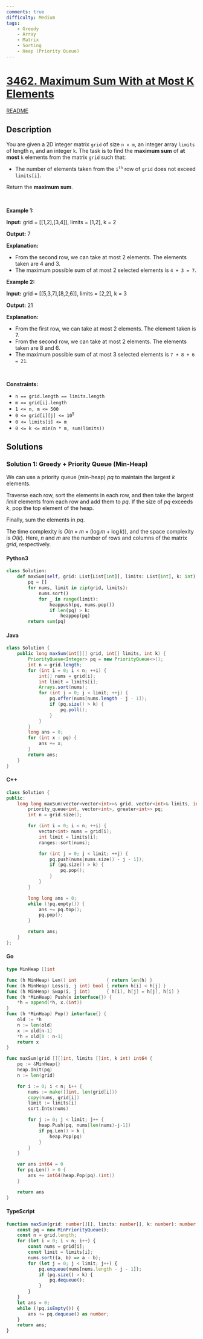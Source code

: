 ```yaml
---
comments: true
difficulty: Medium
tags:
    - Greedy
    - Array
    - Matrix
    - Sorting
    - Heap (Priority Queue)
---
```


<!-- problem:start -->

# [3462. Maximum Sum With at Most K Elements](https://leetcode.com/problems/maximum-sum-with-at-most-k-elements)

[README](/solution/3400-3499/3462.Maximum%20Sum%20With%20at%20Most%20K%20Elements/README.md)

## Description

<!-- description:start -->

<p data-pm-slice="1 3 []">You are given a 2D integer matrix <code>grid</code> of size <code>n x m</code>, an integer array <code>limits</code> of length <code>n</code>, and an integer <code>k</code>. The task is to find the <strong>maximum sum</strong> of <strong>at most</strong> <code>k</code> elements from the matrix <code>grid</code> such that:</p>

<ul data-spread="false">
	<li>
	<p>The number of elements taken from the <code>i<sup>th</sup></code> row of <code>grid</code> does not exceed <code>limits[i]</code>.</p>
	</li>
</ul>

<p data-pm-slice="1 1 []">Return the <strong>maximum sum</strong>.</p>

<p>&nbsp;</p>
<p><strong class="example">Example 1:</strong></p>

<div class="example-block">
<p><strong>Input:</strong> <span class="example-io">grid = [[1,2],[3,4]], limits = [1,2], k = 2</span></p>

<p><strong>Output:</strong> <span class="example-io">7</span></p>

<p><strong>Explanation:</strong></p>

<ul>
	<li>From the second row, we can take at most 2 elements. The elements taken are 4 and 3.</li>
	<li>The maximum possible sum of at most 2 selected elements is <code>4 + 3 = 7</code>.</li>
</ul>
</div>

<p><strong class="example">Example 2:</strong></p>

<div class="example-block">
<p><strong>Input:</strong> <span class="example-io">grid = [[5,3,7],[8,2,6]], limits = [2,2], k = 3</span></p>

<p><strong>Output:</strong> <span class="example-io">21</span></p>

<p><strong>Explanation:</strong></p>

<ul>
	<li>From the first row, we can take at most 2 elements. The element taken is 7.</li>
	<li>From the second row, we can take at most 2 elements. The elements taken are 8 and 6.</li>
	<li>The maximum possible sum of at most 3 selected elements is <code>7 + 8 + 6 = 21</code>.</li>
</ul>
</div>

<p>&nbsp;</p>
<p><strong>Constraints:</strong></p>

<ul>
	<li><code>n == grid.length == limits.length</code></li>
	<li><code>m == grid[i].length</code></li>
	<li><code>1 &lt;= n, m &lt;= 500</code></li>
	<li><code>0 &lt;= grid[i][j] &lt;= 10<sup>5</sup></code></li>
	<li><code>0 &lt;= limits[i] &lt;= m</code></li>
	<li><code>0 &lt;= k &lt;= min(n * m, sum(limits))</code></li>
</ul>

<!-- description:end -->

## Solutions

<!-- solution:start -->

### Solution 1: Greedy + Priority Queue (Min-Heap)

We can use a priority queue (min-heap) $\textit{pq}$ to maintain the largest $k$ elements.

Traverse each row, sort the elements in each row, and then take the largest $\textit{limit}$ elements from each row and add them to $\textit{pq}$. If the size of $\textit{pq}$ exceeds $k$, pop the top element of the heap.

Finally, sum the elements in $\textit{pq}$.

The time complexity is $O(n \times m \times (\log m + \log k))$, and the space complexity is $O(k)$. Here, $n$ and $m$ are the number of rows and columns of the matrix $\textit{grid}$, respectively.

<!-- tabs:start -->

#### Python3

```python
class Solution:
    def maxSum(self, grid: List[List[int]], limits: List[int], k: int) -> int:
        pq = []
        for nums, limit in zip(grid, limits):
            nums.sort()
            for _ in range(limit):
                heappush(pq, nums.pop())
                if len(pq) > k:
                    heappop(pq)
        return sum(pq)
```

#### Java

```java
class Solution {
    public long maxSum(int[][] grid, int[] limits, int k) {
        PriorityQueue<Integer> pq = new PriorityQueue<>();
        int n = grid.length;
        for (int i = 0; i < n; ++i) {
            int[] nums = grid[i];
            int limit = limits[i];
            Arrays.sort(nums);
            for (int j = 0; j < limit; ++j) {
                pq.offer(nums[nums.length - j - 1]);
                if (pq.size() > k) {
                    pq.poll();
                }
            }
        }
        long ans = 0;
        for (int x : pq) {
            ans += x;
        }
        return ans;
    }
}
```

#### C++

```cpp
class Solution {
public:
    long long maxSum(vector<vector<int>>& grid, vector<int>& limits, int k) {
        priority_queue<int, vector<int>, greater<int>> pq;
        int n = grid.size();

        for (int i = 0; i < n; ++i) {
            vector<int> nums = grid[i];
            int limit = limits[i];
            ranges::sort(nums);

            for (int j = 0; j < limit; ++j) {
                pq.push(nums[nums.size() - j - 1]);
                if (pq.size() > k) {
                    pq.pop();
                }
            }
        }

        long long ans = 0;
        while (!pq.empty()) {
            ans += pq.top();
            pq.pop();
        }

        return ans;
    }
};
```

#### Go

```go
type MinHeap []int

func (h MinHeap) Len() int           { return len(h) }
func (h MinHeap) Less(i, j int) bool { return h[i] < h[j] }
func (h MinHeap) Swap(i, j int)      { h[i], h[j] = h[j], h[i] }
func (h *MinHeap) Push(x interface{}) {
	*h = append(*h, x.(int))
}
func (h *MinHeap) Pop() interface{} {
	old := *h
	n := len(old)
	x := old[n-1]
	*h = old[0 : n-1]
	return x
}

func maxSum(grid [][]int, limits []int, k int) int64 {
	pq := &MinHeap{}
	heap.Init(pq)
	n := len(grid)

	for i := 0; i < n; i++ {
		nums := make([]int, len(grid[i]))
		copy(nums, grid[i])
		limit := limits[i]
		sort.Ints(nums)

		for j := 0; j < limit; j++ {
			heap.Push(pq, nums[len(nums)-j-1])
			if pq.Len() > k {
				heap.Pop(pq)
			}
		}
	}

	var ans int64 = 0
	for pq.Len() > 0 {
		ans += int64(heap.Pop(pq).(int))
	}

	return ans
}
```

#### TypeScript

```ts
function maxSum(grid: number[][], limits: number[], k: number): number {
    const pq = new MinPriorityQueue();
    const n = grid.length;
    for (let i = 0; i < n; i++) {
        const nums = grid[i];
        const limit = limits[i];
        nums.sort((a, b) => a - b);
        for (let j = 0; j < limit; j++) {
            pq.enqueue(nums[nums.length - j - 1]);
            if (pq.size() > k) {
                pq.dequeue();
            }
        }
    }
    let ans = 0;
    while (!pq.isEmpty()) {
        ans += pq.dequeue() as number;
    }
    return ans;
}
```

<!-- tabs:end -->

<!-- solution:end -->

<!-- problem:end -->
